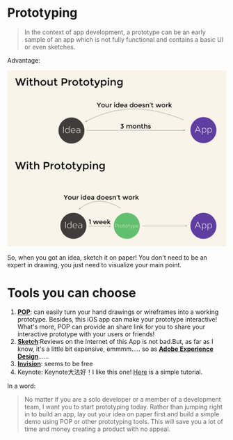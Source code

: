 # Prototyping

> In the context of app development, a prototype can be an early sample of an app which is not fully functional and contains a basic UI or even sketches.

Advantage:

![advantage](../chapter7/graph/advantage.png)

So, when you got an idea, sketch it on paper! You don't need to be an expert in drawing, you just need to visualize your main point.

# Tools you can choose

1. **[POP](https://marvelapp.com/pop/)**: can easily turn your hand drawings or wireframes into a working prototype. Besides, this iOS app can make your prototype interactive! What's more, POP can provide an share link for you to share your interactive prototype with your users or friends!
2. **[Sketch](https://www.sketch.com/pricing/)**:Reviews on the Internet of this App is not bad.But, as far as I know, it's a little bit expensive, emmmm..... so as **[Adobe Experience Design](https://www.adobe.com/hk_en/products/xd/pricing/individual.html)**......
3. **[Invision](https://www.invisionapp.com/plans)**: seems to be free
4. Keynote: Keynote大法好！I like this one! [Here](https://webdesign.tutsplus.com/tutorials/how-to-demo-an-ios-prototype-in-keynote--cms-22279) is a simple tutorial.

In a word:

> No matter if you are a solo developer or a member of a development team, I want you to start prototyping today. Rather than jumping right in to build an app, lay out your idea on paper first and build a simple demo using POP or other prototyping tools. This will save you a lot of time and money creating a product with no appeal.
>











